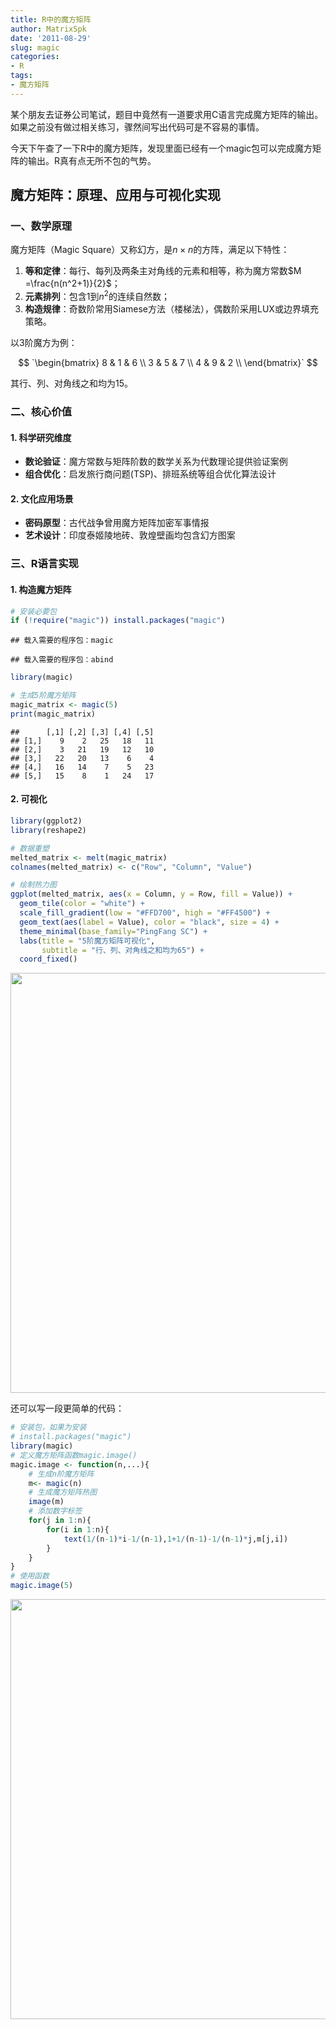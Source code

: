 ```yaml
---
title: R中的魔方矩阵
author: MatrixSpk
date: '2011-08-29'
slug: magic
categories:
- R
tags:
- 魔方矩阵
---
```


某个朋友去证券公司笔试，题目中竟然有一道要求用C语言完成魔方矩阵的输出。如果之前没有做过相关练习，骤然间写出代码可是不容易的事情。

今天下午查了一下R中的魔方矩阵，发现里面已经有一个magic包可以完成魔方矩阵的输出。R真有点无所不包的气势。

## 魔方矩阵：原理、应用与可视化实现

### 一、数学原理

魔方矩阵（Magic Square）又称幻方，是$n \times n$的方阵，满足以下特性：
1. **等和定律**：每行、每列及两条主对角线的元素和相等，称为魔方常数$M =\frac{n(n^2+1)}{2}$；
2. **元素排列**：包含$1$到$n^2$的连续自然数；
3. **构造规律**：奇数阶常用Siamese方法（楼梯法），偶数阶采用LUX或边界填充策略。

以3阶魔方为例：

$$
`\begin{bmatrix}
8 & 1 & 6 \\
3 & 5 & 7 \\
4 & 9 & 2 \\
\end{bmatrix}`
$$

其行、列、对角线之和均为$15$。

### 二、核心价值
#### 1. 科学研究维度
- **数论验证**：魔方常数与矩阵阶数的数学关系为代数理论提供验证案例
- **组合优化**：启发旅行商问题(TSP)、排班系统等组合优化算法设计

#### 2. 文化应用场景
- **密码原型**：古代战争曾用魔方矩阵加密军事情报
- **艺术设计**：印度泰姬陵地砖、敦煌壁画均包含幻方图案

### 三、R语言实现
#### 1. 构造魔方矩阵


``` r
# 安装必要包
if (!require("magic")) install.packages("magic")
```

```
## 载入需要的程序包：magic
```

```
## 载入需要的程序包：abind
```

``` r
library(magic)

# 生成5阶魔方矩阵
magic_matrix <- magic(5)
print(magic_matrix)
```

```
##      [,1] [,2] [,3] [,4] [,5]
## [1,]    9    2   25   18   11
## [2,]    3   21   19   12   10
## [3,]   22   20   13    6    4
## [4,]   16   14    7    5   23
## [5,]   15    8    1   24   17
```

#### 2. 可视化


``` r
library(ggplot2)
library(reshape2)

# 数据重塑
melted_matrix <- melt(magic_matrix)
colnames(melted_matrix) <- c("Row", "Column", "Value")

# 绘制热力图
ggplot(melted_matrix, aes(x = Column, y = Row, fill = Value)) +
  geom_tile(color = "white") +
  scale_fill_gradient(low = "#FFD700", high = "#FF4500") +
  geom_text(aes(label = Value), color = "black", size = 4) +
  theme_minimal(base_family="PingFang SC") +
  labs(title = "5阶魔方矩阵可视化",
       subtitle = "行、列、对角线之和均为65") +
  coord_fixed()
```

<img src="{{< blogdown/postref >}}index_files/figure-html/unnamed-chunk-2-1.png" width="672" />

还可以写一段更简单的代码：


``` r
# 安装包，如果为安装
# install.packages("magic")
library(magic)
# 定义魔方矩阵函数magic.image()
magic.image <- function(n,...){
    # 生成n阶魔方矩阵
    m<- magic(n)
    # 生成魔方矩阵热图
    image(m)
    # 添加数字标签
    for(j in 1:n){
        for(i in 1:n){
            text(1/(n-1)*i-1/(n-1),1+1/(n-1)-1/(n-1)*j,m[j,i])
        }
    }
}
# 使用函数
magic.image(5)
```

<img src="{{< blogdown/postref >}}index_files/figure-html/unnamed-chunk-3-1.png" width="672" />

